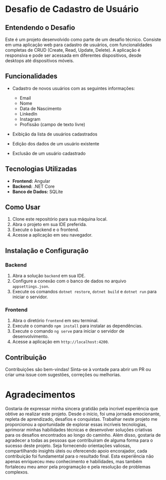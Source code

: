 # Desafio de Cadastro de Usuário

## Entendendo o Desafio
Este é um projeto desenvolvido como parte de um desafio técnico. Consiste em uma aplicação web para cadastro de usuários, com funcionalidades completas de CRUD (Create, Read, Update, Delete). A aplicação é responsiva e pode ser acessada em diferentes dispositivos, desde desktops até dispositivos móveis.

## Funcionalidades
- Cadastro de novos usuários com as seguintes informações:
  - Email
  - Nome
  - Data de Nascimento
  - LinkedIn
  - Instagram
  - Profissão (campo de texto livre)
    
- Exibição da lista de usuários cadastrados
- Edição dos dados de um usuário existente
- Exclusão de um usuário cadastrado

## Tecnologias Utilizadas
- **Frontend:** Angular
- **Backend:** .NET Core
- **Banco de Dados:** SQLite

## Como Usar
1. Clone este repositório para sua máquina local.
2. Abra o projeto em sua IDE preferida.
3. Execute o backend e o frontend.
4. Acesse a aplicação em seu navegador.

## Instalação e Configuração
### Backend
1. Abra a solução `backend` em sua IDE.
2. Configure a conexão com o banco de dados no arquivo `appsettings.json`.
3. Execute os comandos `dotnet restore`, `dotnet build` e `dotnet run` para iniciar o servidor.

### Frontend
1. Abra o diretório `frontend` em seu terminal.
2. Execute o comando `npm install` para instalar as dependências.
3. Execute o comando `ng serve` para iniciar o servidor de desenvolvimento.
4. Acesse a aplicação em `http://localhost:4200`.

## Contribuição
Contribuições são bem-vindas! Sinta-se à vontade para abrir um PR ou criar uma issue com sugestões, correções ou melhorias.

# Agradecimentos

Gostaria de expressar minha sincera gratidão pela incrível experiência que obtive ao realizar este projeto. Desde o início, foi uma jornada emocionante, repleta de aprendizado, desafios e conquistas.
Trabalhar neste projeto me proporcionou a oportunidade de explorar essas incríveis tecnologias, aprimorar minhas habilidades técnicas e desenvolver soluções criativas para os desafios encontrados ao longo do caminho.
Além disso, gostaria de agradecer a todas as pessoas que contribuíram de alguma forma para o sucesso deste projeto. Seja fornecendo orientações valiosas, compartilhando insights úteis ou oferecendo apoio encorajador, cada contribuição foi fundamental para o resultado final.
Esta experiência não apenas enriqueceu meu conhecimento e habilidades, mas também fortaleceu meu amor pela programação e pela resolução de problemas complexos.
